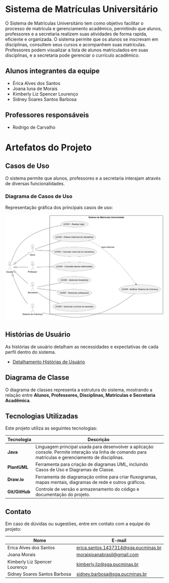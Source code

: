# Sistema de Matrículas Universitário 
O Sistema de Matrículas Universitário tem como objetivo facilitar o processo de matrícula e gerenciamento acadêmico, permitindo que alunos, professores e a secretaria realizem suas atividades de forma rapida, eficiente e organizada. O sistema permite que os alunos se inscrevam em disciplinas, consultem seus cursos e acompanhem suas matrículas. Professores podem visualizar a lista de alunos matriculados em suas disciplinas, e a secretaria pode gerenciar o currículo acadêmico.  

## Alunos integrantes da equipe
* Érica Alves dos Santos
* Joana Iuna de Morais
* Kimberly Liz Spencer Lourenço
* Sidney Soares Santos Barbosa

## Professores responsáveis
* Rodrigo de Carvalho

# Artefatos do Projeto 

##  Casos de Uso  

O sistema permite que alunos, professores e a secretaria interajam através de diversas funcionalidades.  

### Diagrama de Casos de Uso  

Representação gráfica dos principais casos de uso: 

![Diagrama de Casos de Uso](Artefatos/Casos%20de%20Uso/SistemaMatriculasCasosDeUso_V1.png)

## Histórias de Usuário
As histórias de usuário detalham as necessidades e expectativas de cada perfil dentro do sistema.
- [Detalhamento Histórias de Usuário ](Artefatos/Histórias%20de%20Usuário/README.md)

## Diagrama de Classe  
O diagrama de classes representa a estrutura do sistema, mostrando a relação entre **Alunos, Professores, Disciplinas, Matrículas e Secretaria Acadêmica**.  

## Tecnologias Utilizadas 
Este projeto utiliza as seguintes tecnologias:

| Tecnologia | Descrição |
|------------|------------|
| **Java** | Linguagem principal usada para desenvolver a aplicação console. Permite interação via linha de comando para matrículas e gerenciamento de disciplinas. |
| **PlantUML** | Ferramenta para criação de diagramas UML, incluindo Casos de Uso e Diagramas de Classe. |
| **Draw.io** | Ferramenta de diagramação online para criar fluxogramas, mapas mentais, diagramas de rede e outros gráficos. |
| **Git/GitHub** | Controle de versão e armazenamento do código e documentação do projeto. |

## Contato  
Em caso de dúvidas ou sugestões, entre em contato com a equipe do projeto:  

| Nome | E-mail |
|------|--------|
| Erica Alves dos Santos | erica.santos.1437314@sga.pucminas.br |
| Joana Morais | moraisjoanabrasil@gmail.com |
| Kimberly Liz Spencer Lourenço| kimberly.liz@sga.pucminas.br |
| Sidney Soares Santos Barbosa | sidney.barbosa@sga.pucminas.br |


